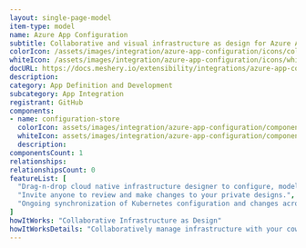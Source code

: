 ```yaml
---
layout: single-page-model
item-type: model
name: Azure App Configuration
subtitle: Collaborative and visual infrastructure as design for Azure App Configuration
colorIcon: /assets/images/integration/azure-app-configuration/icons/color/azure-app-configuration-color.svg
whiteIcon: /assets/images/integration/azure-app-configuration/icons/white/azure-app-configuration-white.svg
docURL: https://docs.meshery.io/extensibility/integrations/azure-app-configuration
description: 
category: App Definition and Development
subcategory: App Integration
registrant: GitHub
components: 
- name: configuration-store
  colorIcon: assets/images/integration/azure-app-configuration/components/configuration-store/icons/color/configuration-store-color.svg
  whiteIcon: assets/images/integration/azure-app-configuration/components/configuration-store/icons/white/configuration-store-white.svg
  description: 
componentsCount: 1
relationships: 
relationshipsCount: 0
featureList: [
  "Drag-n-drop cloud native infrastructure designer to configure, model, and deploy your workloads.",
  "Invite anyone to review and make changes to your private designs.",
  "Ongoing synchronization of Kubernetes configuration and changes across any number of clusters."
]
howItWorks: "Collaborative Infrastructure as Design"
howItWorksDetails: "Collaboratively manage infrastructure with your coworkers synchronously sharing the same designs."
---
```


